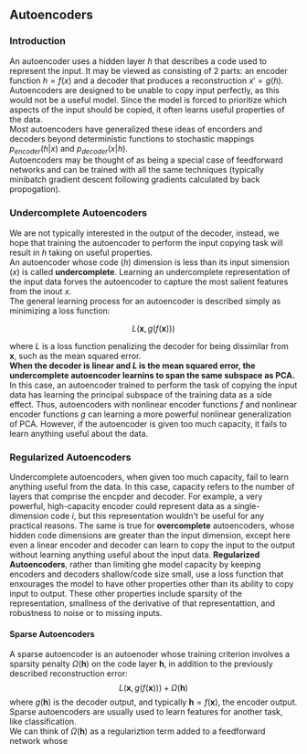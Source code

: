 ## Autoencoders

### Introduction

An autoencoder uses a hidden layer $h$ that describes a code used to represent the input. It may be viewed as consisting of 2 parts: an encoder function $h=f(x)$ and a decoder that produces a reconstruction $x'=g(h)$. Autoencoders are designed to be unable to copy input perfectly, as this would not be a useful model. Since the model is forced to prioritize which aspects of the input should be copied, it often learns useful properties of the data.  
Most autoencoders have generalized these ideas of encorders and decoders beyond deterministic functions to stochastic mappings $p_{encoder}(h|x)$ and $p_{decoder}(x|h)$.  
Autoencoders may be thought of as being a special case of feedforward networks and can be trained with all the same techniques (typically minibatch gradient descent following gradients calculated by back propogation).

### Undercomplete Autoencoders

We are not typically interested in the output of the decoder, instead, we hope that training the autoencoder to perform the input copying task will result in $h$ taking on useful properties.  
An autoencoder whose code ($h$) dimension is less than its input simension ($x$) is called **undercomplete**. Learning an undercomplete representation of the input data forves the autoencoder to capture the most salient features from the inout $x$.  
The general learning process for an autoencoder is described simply as minimizing a loss function:

$$
L(\boldsymbol{x},g(f(\boldsymbol{x})))
$$

where $L$ is a loss function penalizing the decoder for being dissimilar from $\boldsymbol{x}$, such as the mean squared error.  
**When the decoder is linear and $L$ is the mean squared error, the undercomplete autoencoder learnins to span the same subspace as PCA.** In this case, an autoencoder trained to perform the task of copying the input data has learning the principal subspace of the training data as a side effect. Thus, autoencoders with nonlinear encoder functions $f$ and nonlinear encoder functions $g$ can learning a more powerful nonlinear generalization of PCA. However, if the autoencoder is given too much capacity, it fails to learn anything useful about the data.

### Regularized Autoencoders

Undercomplete autoencoders, when given too much capacity, fail to learn anything useful from the data. In this case, capacity refers to the number of layers that comprise the encpder and decoder. For example, a very powerful, high-capacity encoder could represent data as a single-dimension code $i$, but this representation wouldn't be useful for any practical reasons. The same is true for **overcomplete** autoencoders, whose hidden code dimensions are greater than the input dimension, except here even a linear encoder and decoder can learn to copy the input to the output without learning anything useful about the input data. **Regularized Autoencoders**, rather than limiting ghe model capacity by keeping encoders and decoders shallow/code size small, use a loss function that enxourages the model to have other properties other than its ability to copy input to output. These other properties include sparsity of the representation, smallness of the derivative of that representattion, and robustness to noise or to missing inputs. 

#### Sparse Autoencoders
A sparse autoencoder is an autoenoder whose training criterion involves a sparsity penalty $\Omega(\boldsymbol{h})$ on the code layer $\boldsymbol{h}$, in addition to the previously described reconstruction error:
$$
L(\boldsymbol{x},g(f(\boldsymbol{x}))) + \Omega(\boldsymbol{h})
$$
where $g(\boldsymbol{h})$ is the decoder output, and typically $\boldsymbol{h}=f(\boldsymbol{x})$, the encoder output.
Sparse autoencoders are usually used to learn features for another task, like classification. \
We can think of $\Omega(\boldsymbol{h})$ as a regulariztion term added to a feedforward network whose 